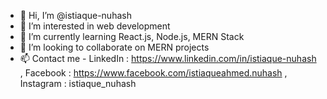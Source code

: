 - 👋 Hi, I’m @istiaque-nuhash
- 👀 I’m interested in web development
- 🌱 I’m currently learning React.js, Node.js, MERN Stack
- 💞️ I’m looking to collaborate on MERN projects
- 📫 Contact me - LinkedIn : https://www.linkedin.com/in/istiaque-nuhash , Facebook : https://www.facebook.com/istiaqueahmed.nuhash , Instagram : istiaque_nuhash

<!---
istiaque-nuhash/istiaque-nuhash is a ✨ special ✨ repository because its `README.md` (this file) appears on your GitHub profile.
You can click the Preview link to take a look at your changes.
--->
